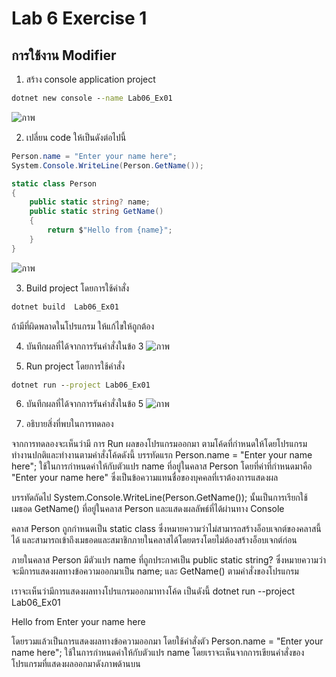 # Lab 6 Exercise 1

## การใช้งาน Modifier

1. สร้าง console application project

```cmd
dotnet new console --name Lab06_Ex01
```
![ภาพ](https://github.com/AnchisaPhetnoi/03376836-OOP-2566-Lab-06/assets/144197034/8ecb0707-11c4-4fb5-9c0e-330e88631a3c)

2. เปลี่ยน code ให้เป็นดังต่อไปนี้

```cs
Person.name = "Enter your name here";
System.Console.WriteLine(Person.GetName());

static class Person
{
    public static string? name;
    public static string GetName()
    {
        return $"Hello from {name}";
    }
}
```
![ภาพ](https://github.com/AnchisaPhetnoi/03376836-OOP-2566-Lab-06/assets/144197034/8a525aa5-1566-479e-95ae-a216e612ee5b)

3. Build project โดยการใช้คำสั่ง

```cmd
dotnet build  Lab06_Ex01
```

ถ้ามีที่ผิดพลาดในโปรแกรม ให้แก้ไขให้ถูกต้อง

4. บันทึกผลที่ได้จากการรันคำสั่งในข้อ 3
![ภาพ](https://github.com/AnchisaPhetnoi/03376836-OOP-2566-Lab-06/assets/144197034/54b1b471-8653-475c-86a5-276d3c2e35f9)

5. Run project โดยการใช้คำสั่ง

```cmd
dotnet run --project Lab06_Ex01
```

6. บันทึกผลที่ได้จากการรันคำสั่งในข้อ 5
![ภาพ](https://github.com/AnchisaPhetnoi/03376836-OOP-2566-Lab-06/assets/144197034/c2d40ac9-99eb-4452-a298-8abbf76e091c)

7. อธิบายสิ่งที่พบในการทดลอง

จากการทดลองจะเห็นว่ามี การ Run ผลของโปรแกรมออกมา ตามโค้ดที่กำหนดให้โดยโปรแกรมทำงานปกติและทำงานตามคำสั่งโค้ดดังนี้
บรรทัดแรก Person.name = "Enter your name here"; ใช้ในการกำหนดค่าให้กับตัวแปร name ที่อยู่ในคลาส Person โดยที่ค่าที่กำหนดมาคือ "Enter your name here" ซึ่งเป็นข้อความแทนชื่อของบุคคลที่เราต้องการแสดงผล

บรรทัดถัดไป System.Console.WriteLine(Person.GetName()); นั้นเป็นการเรียกใช้เมธอด GetName() ที่อยู่ในคลาส Person และแสดงผลลัพธ์ที่ได้ผ่านทาง Console

คลาส Person ถูกกำหนดเป็น static class ซึ่งหมายความว่าไม่สามารถสร้างอ็อบเจกต์ของคลาสนี้ได้ และสามารถเข้าถึงเมธอดและสมาชิกภายในคลาสได้โดยตรงโดยไม่ต้องสร้างอ็อบเจกต์ก่อน

ภายในคลาส Person มีตัวแปร name ที่ถูกประกาศเป็น public static string? ซึ่งหมายความว่า จะมีการแสดงผลทางข้อความออกมาเป็น name; และ GetName() ตามคำสั่งของโปรแกรม

เราจะเห็นว่ามีการแสดงผลทางโปรแกรมออกมาทางโค้ด เป็นดังนี้
dotnet run --project Lab06_Ex01

Hello from Enter your name here

โดยรวมแล้วเป็นการแสดงผลทางข้อความออกมา โดยใช้คำสั่งตัว Person.name   = "Enter your name here"; ใช้ในการกำหนดค่าให้กับตัวแปร name
โดยเราจะเห็นจากการเขียนคำสั่งของโปรแกรมที่แสดงผลออกมาดังภาพด้านบน

